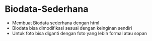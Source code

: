 # Biodata-Sederhana
- Membuat Biodata sederhana dengan html
- Biodata bisa dimodifikasi sesuai dengan keinginan sendiri
- Untuk foto bisa diganti dengan foto yang lebih formal atau sopan
